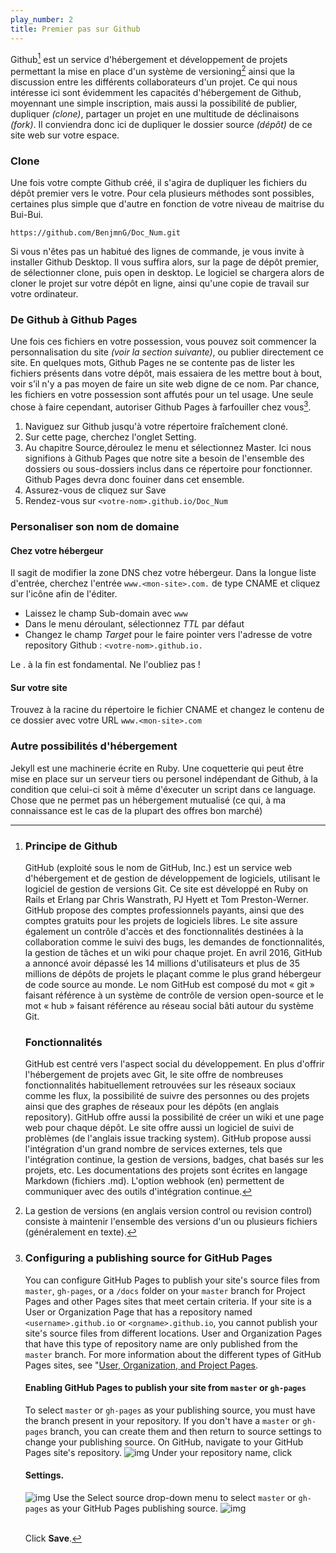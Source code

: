 ```yaml
---
play_number: 2
title: Premier pas sur Github
---
```


Github[^1] est un service d'hébergement et développement de projets permettant la mise en place d'un système de versioning[^A] ainsi que la discussion entre les différents collaborateurs d'un projet. Ce qui nous intéresse ici sont évidemment les capacités d'hébergement de Github, moyennant une simple inscription, mais aussi la possibilité de publier, dupliquer *(clone)*, partager un projet en une multitude de déclinaisons *(fork)*. Il conviendra donc ici de dupliquer le dossier source *(dépôt)* de ce site web sur votre espace.

### Clone

Une fois votre compte Github créé, il s'agira de dupliquer les fichiers du dépôt premier vers le votre. Pour cela plusieurs méthodes sont possibles, certaines plus simple que d'autre en fonction de votre niveau de maitrise du Bui-Bui. 

~~~~
https://github.com/BenjmnG/Doc_Num.git
~~~~

Si vous n'êtes pas un habitué des lignes de commande, je vous invite à installer Github Desktop. Il vous suffira alors, sur la page de dépôt premier, de sélectionner clone, puis open in desktop. Le logiciel se chargera alors de cloner le projet sur votre dépôt en ligne, ainsi qu'une copie de travail sur votre ordinateur.

### De Github à Github Pages

Une fois ces fichiers en votre possession, vous pouvez soit commencer la personnalisation du site *(voir la section suivante)*, ou publier directement ce site. En quelques mots, Github Pages ne se contente pas de lister les fichiers présents dans votre dépôt, mais essaiera de les mettre bout à bout, voir s’il n'y a pas moyen de faire un site web digne de ce nom. Par chance, les fichiers en votre possession sont affutés pour un tel usage.
Une seule chose à faire cependant, autoriser Github Pages à farfouiller chez vous[^2]. 

1. Naviguez sur Github jusqu'à votre répertoire fraîchement cloné. 
2. Sur cette page, cherchez l'onglet Setting. 
3. Au chapitre Source,déroulez le menu et sélectionnez Master. Ici nous signifions à Github Pages que notre site a besoin de l'ensemble des dossiers ou sous-dossiers inclus dans ce répertoire pour fonctionner. Github Pages devra donc fouiner dans cet ensemble.
4. Assurez-vous de cliquez sur Save
5. Rendez-vous sur `<votre-nom>.github.io/Doc_Num`

### Personaliser son nom de domaine

#### Chez votre hébergeur
Il sagit de modifier la zone DNS chez votre hébergeur.
Dans la longue liste d'entrée, cherchez l'entrée  `www.<mon-site>.com.` de type CNAME et cliquez sur l'icône afin de l'éditer.

* Laissez le champ Sub-domain avec `www`
* Dans le menu déroulant, sélectionnez *TTL* par défaut
* Changez le champ *Target* pour le faire pointer vers l'adresse de votre repository Github : `<votre-nom>.github.io.`

Le . à la fin est fondamental. Ne l'oubliez pas !

#### Sur votre site
Trouvez à la racine du répertoire le fichier CNAME et changez le contenu de ce dossier avec votre URL
 `www.<mon-site>.com`

### Autre possibilités d'hébergement
Jekyll est une machinerie écrite en Ruby. Une coquetterie qui peut être mise en place sur un serveur tiers ou personel indépendant de Github, à la condition que celui-ci soit à même d'éxecuter un script dans ce language. Chose que ne permet pas un hébergement mutualisé (ce qui, à ma connaissance est le cas de la plupart des offres bon marché)

[^1]: 
	### Principe de Github
	GitHub (exploité sous le nom de GitHub, Inc.) est un service web d'hébergement et de gestion de développement de logiciels, utilisant le logiciel de gestion de versions Git. Ce site est développé en Ruby on Rails et Erlang par Chris Wanstrath, PJ Hyett et Tom Preston-Werner. GitHub propose des comptes professionnels payants, ainsi que des comptes gratuits pour les projets de logiciels libres. Le site assure également un contrôle d'accès et des fonctionnalités destinées à la collaboration comme le suivi des bugs, les demandes de fonctionnalités, la gestion de tâches et un wiki pour chaque projet.
	En avril 2016, GitHub a annoncé avoir dépassé les 14 millions d'utilisateurs et plus de 35 millions de dépôts de projets le plaçant comme le plus grand hébergeur de code source au monde.
	Le nom GitHub est composé du mot « git » faisant référence à un système de contrôle de version open-source et le mot « hub » faisant référence au réseau social bâti autour du système Git.

	### Fonctionnalités
	GitHub est centré vers l'aspect social du développement. En plus d'offrir l'hébergement de projets avec Git, le site offre de nombreuses fonctionnalités habituellement retrouvées sur les réseaux sociaux comme les flux, la possibilité de suivre des personnes ou des projets ainsi que des graphes de réseaux pour les dépôts (en anglais repository). GitHub offre aussi la possibilité de créer un wiki et une page web pour chaque dépôt. Le site offre aussi un logiciel de suivi de problèmes (de l'anglais issue tracking system). GitHub propose aussi l'intégration d'un grand nombre de services externes, tels que l'intégration continue, la gestion de versions, badges, chat basés sur les projets, etc.
	Les documentations des projets sont écrites en langage Markdown (fichiers .md).
	L'option webhook (en) permettent de communiquer avec des outils d'intégration continue.

[^2]: 	
	### Configuring a publishing source for GitHub Pages
	You can configure GitHub Pages to publish your site's source files from `master`, `gh-pages`, or a `/docs` folder on your `master` branch for Project Pages and other Pages sites that meet certain criteria. 
	If your site is a User or Organization Page that has a repository named `<username>.github.io` or `<orgname>.github.io`, you cannot publish your site's source files from different locations. User and Organization Pages that have this type of repository name are only published from the `master` branch.
	For more information about the different types of GitHub Pages sites, see "[User, Organization, and Project Pages](https://help.github.com/articles/user-organization-and-project-pages).

	#### Enabling GitHub Pages to publish your site from `master` or `gh-pages`
	To select `master` or `gh-pages` as your publishing source, you must have the branch present in your repository. If you don't have a `master` or `gh-pages` branch, you can create them and then return to source settings to change your publishing source.
	On GitHub, navigate to your GitHub Pages site's repository.
	![img](https://help.github.com/assets/images/help/repository/repo-actions-settings.png)
	Under your repository name, click

	#### Settings.
	![img](https://help.github.com/assets/images/help/pages/select-gh-pages-or-master-as-source.png)
	Use the Select source drop-down menu to select `master` or `gh-pages` as your GitHub Pages publishing source.
	![img](https://help.github.com/assets/images/help/pages/click-save-next-to-source-selection.png)<br><br>

	Click **Save**.

[^A]:
	La gestion de versions (en anglais version control ou revision control) consiste à maintenir l'ensemble des versions d'un ou plusieurs fichiers (généralement en texte).


<!-- Récapitulatif Syntax Markdown 

Start by:	(3 dash, carriage return)
			play_number: 1
			title: Understand what people need
			(3 dash, carriage return)

h1:		#
h2:		##
h3:		###

a: 		[about the Blabla](https://blab.la)
ul: 	- Blabla
ol:		1. Blabla

Espace fine : 				&thinsp;
Espace fine insécable : 	&#8239;
Espace insécable : 			&nbsp;

-->